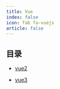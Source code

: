 ```yaml
---
title: Vue
index: false
icon: fab fa-vuejs
article: false
---
```


## 目录

- [vue2](vue2.md)

- [vue3](vue3.md)

